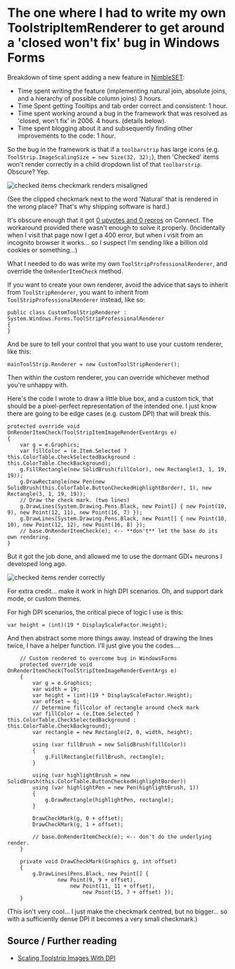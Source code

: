 ﻿# The one where I had to write my own ToolstripItemRenderer to get around a 'closed won't fix' bug in Windows Forms

Breakdown of time spent adding a new feature in [NimbleSET](http://nimbletext.com/SET/About/):

- Time spent writing the feature (implementing natural join, absolute joins, and a hierarchy of possible column joins) 3 hours.
- Time Spent getting Tooltips and tab order correct and consistent: 1 hour.
- Time spent working around a bug in the framework that was resolved as 'closed, won't fix' in 2006. 4 hours. (details below).
- Time spent blogging about it and subsequently finding other improvements to the code: 1 hour.

So the bug in the framework is that if a `toolbarstrip` has large icons (e.g. `ToolStrip.ImageScalingSize = new Size(32, 32);`), then 'Checked' items won't render correctly in a child dropdown list of that `toolbarstrip`. Obscure? Yep.

![checked items checkmark renders misaligned](toolstrip_renderer_checkitem_wrong.png)

(See the clipped checkmark next to the word 'Natural' that is rendered in the wrong place? That's why shipping software is hard.)

It's obscure enough that it got [0 upvotes and 0 repros](https://connect.microsoft.com/VisualStudio/feedback/details/196480/toolstrip-dropdown-buttons-scale-images-checkboxes-incorrectly-with-toolstrip-imagescalingsize-32x32) on Connect. The workaround provided there wasn't enough to solve it properly. (Incidentally when I visit that page now I get a 400 error, but when i visit from an incognito browser it works... so I suspect I'm sending like a billion old cookies or something...)

What I needed to do was write my own `ToolStripProfessionalRenderer`, and override the `OnRenderItemCheck` method.

If you want to create your own renderer, avoid the advice that says to inherit from `ToolStripRenderer`, you want to inherit from `ToolStripProfessionalRenderer` instead, like so:

    public class CustomToolStripRenderer : System.Windows.Forms.ToolStripProfessionalRenderer
    {
    }

And be sure to tell your control that you want to use your custom renderer, like this:

    mainToolStrip.Renderer = new CustomToolStripRenderer();

Then within the custom renderer, you can override whichever method you're unhappy with.

Here's the code I wrote to draw a little blue box, and a custom tick, that should be a pixel-perfect representation of the intended one. I just know there are going to be edge cases (e.g. custom DPI) that will break this.

    protected override void OnRenderItemCheck(ToolStripItemImageRenderEventArgs e)
    {
        var g = e.Graphics;
        var fillColor = (e.Item.Selected ? this.ColorTable.CheckSelectedBackground : this.ColorTable.CheckBackground);
        g.FillRectangle(new SolidBrush(fillColor), new Rectangle(3, 1, 19, 19));
        g.DrawRectangle(new Pen(new SolidBrush(this.ColorTable.ButtonCheckedHighlightBorder), 1), new Rectangle(3, 1, 19, 19));
        // Draw the check mark. (two lines)
        g.DrawLines(System.Drawing.Pens.Black, new Point[] { new Point(10, 9), new Point(12, 11), new Point(16, 7) });
        g.DrawLines(System.Drawing.Pens.Black, new Point[] { new Point(10, 10), new Point(12, 12), new Point(16, 8) });
        // base.OnRenderItemCheck(e); <-- **don't** let the base do its own rendering.
    }

But it got the job done, and allowed me to use the dormant GDI+ neurons I developed long ago.

![checked items render correctly](toolstrip_renderer_checkitem_right.png)

For extra credit... make it work in high DPI scenarios. Oh, and support dark mode, or custom themes.

For high DPI scenarios, the critical piece of logic I use is this:

	var height = (int)(19 * DisplayScaleFactor.Height);

And then abstract some more things away. Instead of drawing the lines twice, I have a helper function. I'll just give you the codes....

        // Custom rendered to overcome bug in WindowsForms
        protected override void OnRenderItemCheck(ToolStripItemImageRenderEventArgs e)
        {
            var g = e.Graphics;
            var width = 19;
            var height = (int)(19 * DisplayScaleFactor.Height);
            var offset = 6;
            // Determine fillcolor of rectangle around check mark
            var fillColor = (e.Item.Selected ? this.ColorTable.CheckSelectedBackground : this.ColorTable.CheckBackground);
            var rectangle = new Rectangle(2, 0, width, height);

            using (var fillBrush = new SolidBrush(fillColor))
            {
                g.FillRectangle(fillBrush, rectangle);
            }

            using (var highlightBrush = new SolidBrush(this.ColorTable.ButtonCheckedHighlightBorder))
            using (var highlightPen = new Pen(highlightBrush, 1))
            {
                g.DrawRectangle(highlightPen, rectangle);
            }

            DrawCheckMark(g, 0 + offset);
            DrawCheckMark(g, 1 + offset);

            // base.OnRenderItemCheck(e); <-- don't do the underlying render.
        }

        private void DrawCheckMark(Graphics g, int offset)
        {
            g.DrawLines(Pens.Black, new Point[] {
                    new Point(9, 9 + offset),
                        new Point(11, 11 + offset),
                            new Point(15, 7 + offset) });
        }

(This isn't very cool... I just make the checkmark centred, but no bigger... so with a sufficiently dense DPI it becomes a very small checkmark.)

## Source / Further reading

- [Scaling Toolstrip Images With DPI](https://www.medo64.com/2014/01/scaling-toolstrip-with-dpi/)